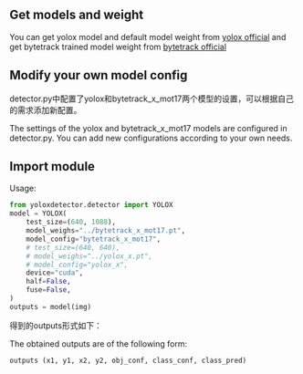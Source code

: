 ## Get models and weight
You can get yolox model and default model weight from [yolox official](https://github.com/Megvii-BaseDetection/YOLOX) and get bytetrack trained model weight from [bytetrack official](https://github.com/ifzhang/ByteTrack)

## Modify your own model config
detector.py中配置了yolox和bytetrack_x_mot17两个模型的设置，可以根据自己的需求添加新配置。

The settings of the yolox and bytetrack_x_mot17 models are configured in detector.py. You can add new configurations according to your own needs.

## Import module
Usage:

```python
from yoloxdetector.detector import YOLOX
model = YOLOX(
    test_size=(640, 1088),
    model_weighs="../bytetrack_x_mot17.pt",
    model_config="bytetrack_x_mot17",
    # test_size=(640, 640),
    # model_weighs="../yolox_x.pt",
    # model_config="yolox_x",
    device="cuda",
    half=False,
    fuse=False,
)
outputs = model(img)
```
得到的outputs形式如下：

The obtained outputs are of the following form: 

```
outputs (x1, y1, x2, y2, obj_conf, class_conf, class_pred)
```